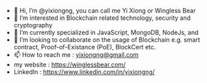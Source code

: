 - 👋 Hi, I’m @yixiongng, you can call me Yi Xiong or Wingless Bear
- 👀 I’m interested in Blockchain related technology, security and cryptography 
- 🌱 I’m currently specialized in JavaScript, MongoDB, NodeJs, and
- 💞️ I’m looking to collaborate on the usage of Blockchain e.g. smart contract, Proof-of-Existance (PoE), BlockCert etc.
- 📫 How to reach me : yixiongng@gmail.com
- my website : https://winglessbear.com/
- LinkedIn : https://www.linkedin.com/in/yixiongng/

<!---
yixiongng/yixiongng is a ✨ special ✨ repository because its `README.md` (this file) appears on your GitHub profile.
You can click the Preview link to take a look at your changes.
--->
